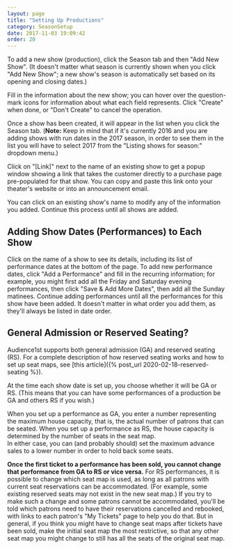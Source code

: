 ```yaml
---
layout: page
title: "Setting Up Productions"
category: SeasonSetup
date: 2017-11-03 19:09:42
order: 20
---
```



To add a new show (production), click the Season tab and then "Add New
Show".  (It doesn't matter what season is currently shown when you click
"Add New Show"; a new show's season is automatically set based on its
opening and closing dates.)

Fill in the information about the new show; you can hover over the
question-mark icons for information about what each field represents.
Click "Create" when done, or "Don't Create" to cancel the operation.

Once a show has been created, it will appear in the list when you click
the Season tab.  (**Note:** Keep in mind that if it's currently 2016 and
you are adding shows with run dates in the 2017 season, in order to see
them in the list you will have to select 2017 from the "Listing shows
for season:" dropdown menu.)

Click on "[Link]" next to the name of an existing show to get a popup
window showing a link that takes the customer directly to a purchase
page pre-populated for that show.  You can copy and paste this link onto
your theater's website or into an announcement email.

You can click on an existing show's name to modify any of the
information you added.  Continue this process until all shows are added.

## Adding Show Dates (Performances) to Each Show

Click on the name of a show to see its details, including its list of
performance dates at the bottom of the page.  To add new performance
dates, click "Add a Performance" and fill in the recurring information;
for example, you might first add all the Friday and Saturday evening
performances, then click "Save & Add More Dates", then add all
the Sunday matinees.  Continue adding performances until all the
performances for this show have been added.  It doesn't matter in what
order you add them, as they'll always be listed in date order.

## General Admission or Reserved Seating?

Audience1st supports both general admission (GA) and reserved seating (RS).  For
a complete description of how reserved seating works and how to set up
seat maps, see [this
article]({% post_url 2020-02-18-reserved-seating %}).

At the time each show date is set up, you choose whether it will be GA
or RS.  (This means that you can have some performances of a
production be GA and others RS if you wish.)

When you set up a performance as GA, you enter a number representing
the maximum house capacity, that is, the actual number of patrons that
can be seated.  When you set up a performance as RS, the house
capacity is determined by the number of seats in the seat map.  
In either case, you can (and probably should) set the maximum advance
sales to a lower
number in order to hold back some seats.

**Once the first ticket to a performance has been sold, you cannot
change that performance from GA to RS or vice versa.**  For RS
performances, it is possible to change which seat map is used, as long
as all patrons with current seat reservations can be accommodated.
(For example, some existing reserved seats may not exist in the new
seat map.)  If
you try to make such a change and some patrons cannot be accommodated,
you'll be told which patrons need to have their reservations cancelled
and rebooked, with links to each patron's "My Tickets" page to help
you do that.  But in general, if you think you might have to change seat maps after tickets have
been sold, make the initial seat map the most restrictive, so that any
other seat map you might change to still has all the seats of the
original seat map.
